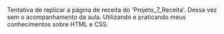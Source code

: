 Tentativa de replicar a página de receita do 'Projeto_7_Receita'. Dessa vez sem o acompanhamento da aula. Utilizando e praticando meus conhecimentos sobre HTML e CSS.
